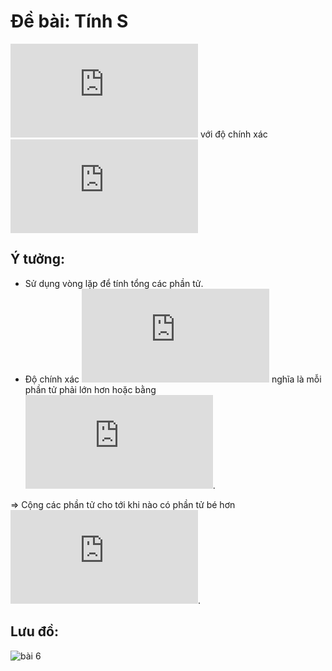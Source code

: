 # Đề bài: Tính S
![](https://latex.codecogs.com/gif.latex?1&plus;%5Cfrac%7B1%7D%7B2%7D&plus;%5Cfrac%7B1%7D%7B3%7D&plus;...&plus;%5Cfrac%7B1%7D%7Bn-1%7D&plus;%5Cfrac%7B1%7D%7Bn%7D) với độ chính xác ![](https://latex.codecogs.com/gif.latex?10%5E%7B-6%7D) 

## Ý tưởng:
- Sử dụng vòng lặp để tính tổng các phần tử.
- Độ chính xác ![](https://latex.codecogs.com/gif.latex?10%5E%7B-6%7D) nghĩa là mỗi phần tử phải lớn hơn hoặc bằng ![](https://latex.codecogs.com/gif.latex?10%5E%7B-6%7D).

=> Cộng các phần tử cho tới khi nào có phần tử bé hơn ![](https://latex.codecogs.com/gif.latex?10%5E%7B-6%7D).

## Lưu đồ:
![bài 6](https://user-images.githubusercontent.com/53053154/139876100-bfc87ceb-63fe-4e33-a7f2-807fd5bf89fa.png)
